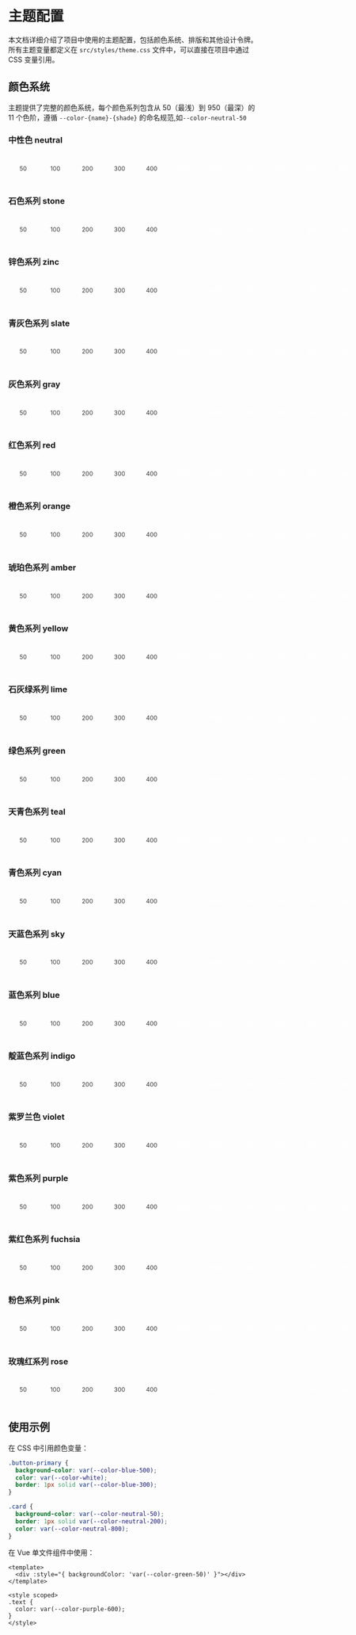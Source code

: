 # 主题配置
<script>
// 颜色复制功能 - 仅在浏览器环境执行
if (typeof window !== 'undefined') {
  function setupColorCopy() {
    document.querySelectorAll('.color-swatch').forEach(swatch => {
      swatch.addEventListener('click', function() {
        const color = this.style.backgroundColor;
        navigator.clipboard.writeText(color).then(() => {
          const originalText = this.textContent;
          this.textContent = '✓ 已复制';
          this.style.opacity = '0.5';
          this.style.fontSize = '0.5';
          setTimeout(() => {
            this.textContent = originalText;
            this.style.opacity = '1';
          }, 1500);
        });
      });
    });
  }
  // 页面加载完成后初始化
  if (document.readyState === 'loading') {
    document.addEventListener('DOMContentLoaded', setupColorCopy);
  } else {
    setupColorCopy();
  }
}
</script>


<style>
.color-swatch {
  width: 60px;
  height: 60px;
  aspect-ratio: 1 / 1;
  display: flex;
  align-items: center;
  justify-content: center;
  text-align: center;
  font-size: 12px;
  border-radius: 4px;
  cursor: pointer;
  transition: all 0.2s ease;
}


.color-swatch:hover {
  transform: scale(1.05);
}
.color-group {
  margin: 10px 0 0px;
  display: flex;
  gap:5px;
}

@media (max-width: 767px) {
  .color-group {
    flex-direction: column;
    gap: 3px;
    margin: 5px 0;
  }

  .color-swatch {
  min-width: 60px;
  min-height: 60px;
  aspect-ratio: 10/1;
  display: flex;
  align-items: center;
  justify-content: center;
  text-align: center;
  font-size: 12px;
  border-radius: 4px;
  cursor: pointer;
  transition: all 0.2s ease;
}
}
</style>

本文档详细介绍了项目中使用的主题配置，包括颜色系统、排版和其他设计令牌。所有主题变量都定义在 `src/styles/theme.css` 文件中，可以直接在项目中通过 CSS 变量引用。

## 颜色系统

主题提供了完整的颜色系统，每个颜色系列包含从 50（最浅）到 950（最深）的 11 个色阶，遵循 `--color-{name}-{shade}` 的命名规范,如`--color-neutral-50`

### 中性色 neutral

<div class="color-group">
  <div class="color-swatch" style="background-color: var(--color-neutral-50); color: #333;">50</div>
  <div class="color-swatch" style="background-color: var(--color-neutral-100); color: #333;">100</div>
  <div class="color-swatch" style="background-color: var(--color-neutral-200); color: #333;">200</div>
  <div class="color-swatch" style="background-color: var(--color-neutral-300); color: #333;">300</div>
  <div class="color-swatch" style="background-color: var(--color-neutral-400); color: #333;">400</div>
  <div class="color-swatch" style="background-color: var(--color-neutral-500); color: white;">500</div>
  <div class="color-swatch" style="background-color: var(--color-neutral-600); color: white;">600</div>
  <div class="color-swatch" style="background-color: var(--color-neutral-700); color: white;">700</div>
  <div class="color-swatch" style="background-color: var(--color-neutral-800); color: white;">800</div>
  <div class="color-swatch" style="background-color: var(--color-neutral-900); color: white;">900</div>
  <div class="color-swatch" style="background-color: var(--color-neutral-950); color: white;">950</div>
</div>

### 石色系列 stone

<div class="color-group">
  <div class="color-swatch" style="background-color: var(--color-stone-50); color: #333;">50</div>
  <div class="color-swatch" style="background-color: var(--color-stone-100); color: #333;">100</div>
  <div class="color-swatch" style="background-color: var(--color-stone-200); color: #333;">200</div>
  <div class="color-swatch" style="background-color: var(--color-stone-300); color: #333;">300</div>
  <div class="color-swatch" style="background-color: var(--color-stone-400); color: #333;">400</div>
  <div class="color-swatch" style="background-color: var(--color-stone-500); color: white;">500</div>
  <div class="color-swatch" style="background-color: var(--color-stone-600); color: white;">600</div>
  <div class="color-swatch" style="background-color: var(--color-stone-700); color: white;">700</div>
  <div class="color-swatch" style="background-color: var(--color-stone-800); color: white;">800</div>
  <div class="color-swatch" style="background-color: var(--color-stone-900); color: white;">900</div>
  <div class="color-swatch" style="background-color: var(--color-stone-950); color: white;">950</div>
</div>

### 锌色系列 zinc

<div class="color-group">
  <div class="color-swatch" style="background-color: var(--color-zinc-50); color: #333;">50</div>
  <div class="color-swatch" style="background-color: var(--color-zinc-100); color: #333;">100</div>
  <div class="color-swatch" style="background-color: var(--color-zinc-200); color: #333;">200</div>
  <div class="color-swatch" style="background-color: var(--color-zinc-300); color: #333;">300</div>
  <div class="color-swatch" style="background-color: var(--color-zinc-400); color: #333;">400</div>
  <div class="color-swatch" style="background-color: var(--color-zinc-500); color: white;">500</div>
  <div class="color-swatch" style="background-color: var(--color-zinc-600); color: white;">600</div>
  <div class="color-swatch" style="background-color: var(--color-zinc-700); color: white;">700</div>
  <div class="color-swatch" style="background-color: var(--color-zinc-800); color: white;">800</div>
  <div class="color-swatch" style="background-color: var(--color-zinc-900); color: white;">900</div>
  <div class="color-swatch" style="background-color: var(--color-zinc-950); color: white;">950</div>
</div>

### 青灰色系列 slate

<div class="color-group">
  <div class="color-swatch" style="background-color: var(--color-slate-50); color: #333;">50</div>
  <div class="color-swatch" style="background-color: var(--color-slate-100); color: #333;">100</div>
  <div class="color-swatch" style="background-color: var(--color-slate-200); color: #333;">200</div>
  <div class="color-swatch" style="background-color: var(--color-slate-300); color: #333;">300</div>
  <div class="color-swatch" style="background-color: var(--color-slate-400); color: #333;">400</div>
  <div class="color-swatch" style="background-color: var(--color-slate-500); color: white;">500</div>
  <div class="color-swatch" style="background-color: var(--color-slate-600); color: white;">600</div>
  <div class="color-swatch" style="background-color: var(--color-slate-700); color: white;">700</div>
  <div class="color-swatch" style="background-color: var(--color-slate-800); color: white;">800</div>
  <div class="color-swatch" style="background-color: var(--color-slate-900); color: white;">900</div>
  <div class="color-swatch" style="background-color: var(--color-slate-950); color: white;">950</div>
</div>

### 灰色系列 gray

<div class="color-group">
  <div class="color-swatch" style="background-color: var(--color-gray-50); color: #333;">50</div>
  <div class="color-swatch" style="background-color: var(--color-gray-100); color: #333;">100</div> 
  <div class="color-swatch" style="background-color: var(--color-gray-200); color: #333;">200</div>
  <div class="color-swatch" style="background-color: var(--color-gray-300); color: #333;">300</div>
  <div class="color-swatch" style="background-color: var(--color-gray-400); color: #333;">400</div>
  <div class="color-swatch" style="background-color: var(--color-gray-500); color: white;">500</div>
  <div class="color-swatch" style="background-color: var(--color-gray-600); color: white;">600</div>
  <div class="color-swatch" style="background-color: var(--color-gray-700); color: white;">700</div>
  <div class="color-swatch" style="background-color: var(--color-gray-800); color: white;">800</div>
  <div class="color-swatch" style="background-color: var(--color-gray-900); color: white;">900</div>
  <div class="color-swatch" style="background-color: var(--color-gray-950); color: white;">950</div>    
</div>

### 红色系列 red

<div class="color-group">
  <div class="color-swatch" style="background-color: var(--color-red-50); color: #333;">50</div>
  <div class="color-swatch" style="background-color: var(--color-red-100); color: #333;">100</div>
  <div class="color-swatch" style="background-color: var(--color-red-200); color: #333;">200</div>
  <div class="color-swatch" style="background-color: var(--color-red-300); color: #333;">300</div>
  <div class="color-swatch" style="background-color: var(--color-red-400); color: #333;">400</div>
  <div class="color-swatch" style="background-color: var(--color-red-500); color: white;">500</div>
  <div class="color-swatch" style="background-color: var(--color-red-600); color: white;">600</div>
  <div class="color-swatch" style="background-color: var(--color-red-700); color: white;">700</div>
  <div class="color-swatch" style="background-color: var(--color-red-800); color: white;">800</div>
  <div class="color-swatch" style="background-color: var(--color-red-900); color: white;">900</div>
  <div class="color-swatch" style="background-color: var(--color-red-950); color: white;">950</div>
</div>

### 橙色系列 orange

<div class="color-group">
  <div class="color-swatch" style="background-color: var(--color-orange-50); color: #333;">50</div>
  <div class="color-swatch" style="background-color: var(--color-orange-100); color: #333;">100</div>
  <div class="color-swatch" style="background-color: var(--color-orange-200); color: #333;">200</div>
  <div class="color-swatch" style="background-color: var(--color-orange-300); color: #333;">300</div>
  <div class="color-swatch" style="background-color: var(--color-orange-400); color: #333;">400</div>
  <div class="color-swatch" style="background-color: var(--color-orange-500); color: white;">500</div>
  <div class="color-swatch" style="background-color: var(--color-orange-600); color: white;">600</div>
  <div class="color-swatch" style="background-color: var(--color-orange-700); color: white;">700</div>
  <div class="color-swatch" style="background-color: var(--color-orange-800); color: white;">800</div>
  <div class="color-swatch" style="background-color: var(--color-orange-900); color: white;">900</div>
  <div class="color-swatch" style="background-color: var(--color-orange-950); color: white;">950</div>
</div>

### 琥珀色系列 amber

<div class="color-group">
  <div class="color-swatch" style="background-color: var(--color-amber-50); color: #333;">50</div>
  <div class="color-swatch" style="background-color: var(--color-amber-100); color: #333;">100</div>
  <div class="color-swatch" style="background-color: var(--color-amber-200); color: #333;">200</div>
  <div class="color-swatch" style="background-color: var(--color-amber-300); color: #333;">300</div>
  <div class="color-swatch" style="background-color: var(--color-amber-400); color: #333;">400</div>
  <div class="color-swatch" style="background-color: var(--color-amber-500); color: white;">500</div>
  <div class="color-swatch" style="background-color: var(--color-amber-600); color: white;">600</div>
  <div class="color-swatch" style="background-color: var(--color-amber-700); color: white;">700</div>
  <div class="color-swatch" style="background-color: var(--color-amber-800); color: white;">800</div>
  <div class="color-swatch" style="background-color: var(--color-amber-900); color: white;">900</div>
  <div class="color-swatch" style="background-color: var(--color-amber-950); color: white;">950</div>
</div>

### 黄色系列 yellow

<div class="color-group">
  <div class="color-swatch" style="background-color: var(--color-yellow-50); color: #333;">50</div>
  <div class="color-swatch" style="background-color: var(--color-yellow-100); color: #333;">100</div>
  <div class="color-swatch" style="background-color: var(--color-yellow-200); color: #333;">200</div>
  <div class="color-swatch" style="background-color: var(--color-yellow-300); color: #333;">300</div>
  <div class="color-swatch" style="background-color: var(--color-yellow-400); color: #333;">400</div>
  <div class="color-swatch" style="background-color: var(--color-yellow-500); color: white;">500</div>
  <div class="color-swatch" style="background-color: var(--color-yellow-600); color: white;">600</div>
  <div class="color-swatch" style="background-color: var(--color-yellow-700); color: white;">700</div>
  <div class="color-swatch" style="background-color: var(--color-yellow-800); color: white;">800</div>
  <div class="color-swatch" style="background-color: var(--color-yellow-900); color: white;">900</div>
  <div class="color-swatch" style="background-color: var(--color-yellow-950); color: white;">950</div>
</div>

### 石灰绿系列 lime

<div class="color-group">
  <div class="color-swatch" style="background-color: var(--color-lime-50); color: #333;">50</div>
  <div class="color-swatch" style="background-color: var(--color-lime-100); color: #333;">100</div>
  <div class="color-swatch" style="background-color: var(--color-lime-200); color: #333;">200</div>
  <div class="color-swatch" style="background-color: var(--color-lime-300); color: #333;">300</div>
  <div class="color-swatch" style="background-color: var(--color-lime-400); color: #333;">400</div>
  <div class="color-swatch" style="background-color: var(--color-lime-500);color: white;">500</div>
  <div class="color-swatch" style="background-color: var(--color-lime-600); color: white;">600</div>
  <div class="color-swatch" style="background-color: var(--color-lime-700); color: white;">700</div>
  <div class="color-swatch" style="background-color: var(--color-lime-800); color: white;">800</div>
  <div class="color-swatch" style="background-color: var(--color-lime-900); color: white;">900</div>
  <div class="color-swatch" style="background-color: var(--color-lime-950); color: white;">950</div>
</div>

### 绿色系列 green

<div class="color-group">
  <div class="color-swatch" style="background-color: var(--color-green-50); color: #333;">50</div>
  <div class="color-swatch" style="background-color: var(--color-green-100); color: #333;">100</div>
  <div class="color-swatch" style="background-color: var(--color-green-200); color: #333;">200</div>
  <div class="color-swatch" style="background-color: var(--color-green-300); color: #333;">300</div>
  <div class="color-swatch" style="background-color: var(--color-green-400); color: #333;">400</div>
  <div class="color-swatch" style="background-color: var(--color-green-500); color: white;">500</div>
  <div class="color-swatch" style="background-color: var(--color-green-600); color: white;">600</div>
  <div class="color-swatch" style="background-color: var(--color-green-700); color: white;">700</div>
  <div class="color-swatch" style="background-color: var(--color-green-800); color: white;">800</div>
  <div class="color-swatch" style="background-color: var(--color-green-900); color: white;">900</div>
  <div class="color-swatch" style="background-color: var(--color-green-950); color: white;">950</div>
</div>

### 天青色系列 teal

  <div class="color-group">
  <div class="color-swatch" style="background-color: var(--color-teal-50); color: #333;">50</div>
  <div class="color-swatch" style="background-color: var(--color-teal-100); color: #333;">100</div>
  <div class="color-swatch" style="background-color: var(--color-teal-200); color: #333;">200</div>
  <div class="color-swatch" style="background-color: var(--color-teal-300); color: #333;">300</div>
  <div class="color-swatch" style="background-color: var(--color-teal-400); color: #333;">400</div>
  <div class="color-swatch" style="background-color: var(--color-teal-500); color: white;">500</div>
  <div class="color-swatch" style="background-color: var(--color-teal-600); color: white;">600</div>
  <div class="color-swatch" style="background-color: var(--color-teal-700); color: white;">700</div>
  <div class="color-swatch" style="background-color: var(--color-teal-800); color: white;">800</div>
  <div class="color-swatch" style="background-color: var(--color-teal-900); color: white;">900</div>
  <div class="color-swatch" style="background-color: var(--color-teal-950); color: white;">950</div>
</div>

### 青色系列 cyan

<div class="color-group">
  <div class="color-swatch" style="background-color: var(--color-cyan-50); color: #333;">50</div>
  <div class="color-swatch" style="background-color: var(--color-cyan-100); color: #333;">100</div>
  <div class="color-swatch" style="background-color: var(--color-cyan-200); color: #333;">200</div>
  <div class="color-swatch" style="background-color: var(--color-cyan-300); color: #333;">300</div>
  <div class="color-swatch" style="background-color: var(--color-cyan-400); color: #333;">400</div>
  <div class="color-swatch" style="background-color: var(--color-cyan-500);  color: white;">500</div>
  <div class="color-swatch" style="background-color: var(--color-cyan-600); color: white;">600</div>
  <div class="color-swatch" style="background-color: var(--color-cyan-700); color: white;">700</div>
  <div class="color-swatch" style="background-color: var(--color-cyan-800); color: white;">800</div>
  <div class="color-swatch" style="background-color: var(--color-cyan-900); color: white;">900</div>
  <div class="color-swatch" style="background-color: var(--color-cyan-950); color: white;">950</div>
</div>

### 天蓝色系列 sky

<div class="color-group">
  <div class="color-swatch" style="background-color: var(--color-sky-50); color: #333;">50</div>
  <div class="color-swatch" style="background-color: var(--color-sky-100); color: #333;">100</div>
  <div class="color-swatch" style="background-color: var(--color-sky-200); color: #333;">200</div>
  <div class="color-swatch" style="background-color: var(--color-sky-300); color: #333;">300</div>
  <div class="color-swatch" style="background-color: var(--color-sky-400); color: #333;">400</div>
  <div class="color-swatch" style="background-color: var(--color-sky-500); color: white;">500</div>
  <div class="color-swatch" style="background-color: var(--color-sky-600); color: white;">600</div>
  <div class="color-swatch" style="background-color: var(--color-sky-700); color: white;">700</div>
  <div class="color-swatch" style="background-color: var(--color-sky-800); color: white;">800</div>
  <div class="color-swatch" style="background-color: var(--color-sky-900); color: white;">900</div>
  <div class="color-swatch" style="background-color: var(--color-sky-950); color: white;">950</div>
</div>

### 蓝色系列 blue

<div class="color-group">
  <div class="color-swatch" style="background-color: var(--color-blue-50); color: #333;">50</div>
  <div class="color-swatch" style="background-color: var(--color-blue-100); color: #333;">100</div>
  <div class="color-swatch" style="background-color: var(--color-blue-200); color: #333;">200</div>
  <div class="color-swatch" style="background-color: var(--color-blue-300); color: #333;">300</div>
  <div class="color-swatch" style="background-color: var(--color-blue-400); color: #333;">400</div> 
  <div class="color-swatch" style="background-color: var(--color-blue-500); color: white;">500</div>
  <div class="color-swatch" style="background-color: var(--color-blue-600); color: white;">600</div>
  <div class="color-swatch" style="background-color: var(--color-blue-700); color: white;">700</div>
  <div class="color-swatch" style="background-color: var(--color-blue-800); color: white;">800</div>
  <div class="color-swatch" style="background-color: var(--color-blue-900); color: white;">900</div>
  <div class="color-swatch" style="background-color: var(--color-blue-950); color: white;">950</div>
</div>

### 靛蓝色系列 indigo

<div class="color-group">
  <div class="color-swatch" style="background-color: var(--color-indigo-50); color: #333;">50</div>
  <div class="color-swatch" style="background-color: var(--color-indigo-100); color: #333;">100</div>
  <div class="color-swatch" style="background-color: var(--color-indigo-200); color: #333;">200</div>
  <div class="color-swatch" style="background-color: var(--color-indigo-300); color: #333;">300</div>
  <div class="color-swatch" style="background-color: var(--color-indigo-400); color: #333;">400</div>
  <div class="color-swatch" style="background-color: var(--color-indigo-500); color: white;">500</div>
  <div class="color-swatch" style="background-color: var(--color-indigo-600); color: white;">600</div>
  <div class="color-swatch" style="background-color: var(--color-indigo-700); color: white;">700</div>  
  <div class="color-swatch" style="background-color: var(--color-indigo-800); color: white;">800</div>
  <div class="color-swatch" style="background-color: var(--color-indigo-900); color: white;">900</div>
  <div class="color-swatch" style="background-color: var(--color-indigo-950); color: white;">950</div>
</div>

### 紫罗兰色 violet

<div class="color-group">
  <div class="color-swatch" style="background-color: var(--color-violet-50); color: #333;">50</div>
  <div class="color-swatch" style="background-color: var(--color-violet-100); color: #333;">100</div>
  <div class="color-swatch" style="background-color: var(--color-violet-200); color: #333;">200</div>
  <div class="color-swatch" style="background-color: var(--color-violet-300); color: #333;">300</div>
  <div class="color-swatch" style="background-color: var(--color-violet-400); color: #333;">400</div>
  <div class="color-swatch" style="background-color: var(--color-violet-500); color: white;">500</div>
  <div class="color-swatch" style="background-color: var(--color-violet-600); color: white;">600</div>
  <div class="color-swatch" style="background-color: var(--color-violet-700); color: white;">700</div>
  <div class="color-swatch" style="background-color: var(--color-violet-800); color: white;">800</div>
  <div class="color-swatch" style="background-color: var(--color-violet-900); color: white;">900</div>
  <div class="color-swatch" style="background-color: var(--color-violet-950); color: white;">950</div>
</div>

### 紫色系列 purple

<div class="color-group">
  <div class="color-swatch" style="background-color: var(--color-purple-50); color: #333;">50</div>
  <div class="color-swatch" style="background-color: var(--color-purple-100); color: #333;">100</div>
  <div class="color-swatch" style="background-color: var(--color-purple-200); color: #333;">200</div>
  <div class="color-swatch" style="background-color: var(--color-purple-300); color: #333;">300</div>
  <div class="color-swatch" style="background-color: var(--color-purple-400); color: #333;">400</div>
  <div class="color-swatch" style="background-color: var(--color-purple-500); color: white;">500</div>
  <div class="color-swatch" style="background-color: var(--color-purple-600); color: white;">600</div>
  <div class="color-swatch" style="background-color: var(--color-purple-700); color: white;">700</div>
  <div class="color-swatch" style="background-color: var(--color-purple-800); color: white;">800</div>
  <div class="color-swatch" style="background-color: var(--color-purple-900); color: white;">900</div>
  <div class="color-swatch" style="background-color: var(--color-purple-950); color: white;">950</div>
</div>

### 紫红色系列 fuchsia

<div class="color-group">
  <div class="color-swatch" style="background-color: var(--color-fuchsia-50); color: #333;">50</div>
  <div class="color-swatch" style="background-color: var(--color-fuchsia-100); color: #333;">100</div>
  <div class="color-swatch" style="background-color: var(--color-fuchsia-200); color: #333;">200</div>
  <div class="color-swatch" style="background-color: var(--color-fuchsia-300); color: #333;">300</div>
  <div class="color-swatch" style="background-color: var(--color-fuchsia-400); color: #333;">400</div>
  <div class="color-swatch" style="background-color: var(--color-fuchsia-500); color: white;">500</div>
  <div class="color-swatch" style="background-color: var(--color-fuchsia-600); color: white;">600</div>
  <div class="color-swatch" style="background-color: var(--color-fuchsia-700); color: white;">700</div>
  <div class="color-swatch" style="background-color: var(--color-fuchsia-800); color: white;">800</div>
  <div class="color-swatch" style="background-color: var(--color-fuchsia-900); color: white;">900</div>
  <div class="color-swatch" style="background-color: var(--color-fuchsia-950); color: white;">950</div>
</div>

### 粉色系列 pink

<div class="color-group">
  <div class="color-swatch" style="background-color: var(--color-pink-50); color: #333;">50</div>
  <div class="color-swatch" style="background-color: var(--color-pink-100); color: #333;">100</div>
  <div class="color-swatch" style="background-color: var(--color-pink-200); color: #333;">200</div>
  <div class="color-swatch" style="background-color: var(--color-pink-300); color: #333;">300</div>
  <div class="color-swatch" style="background-color: var(--color-pink-400); color: #333;">400</div>
  <div class="color-swatch" style="background-color: var(--color-pink-500); color: white;">500</div>
  <div class="color-swatch" style="background-color: var(--color-pink-600); color: white;">600</div>
  <div class="color-swatch" style="background-color: var(--color-pink-700); color: white;">700</div>
  <div class="color-swatch" style="background-color: var(--color-pink-800); color: white;">800</div>
  <div class="color-swatch" style="background-color: var(--color-pink-900); color: white;">900</div>
  <div class="color-swatch" style="background-color: var(--color-pink-950); color: white;">950</div>
</div>

### 玫瑰红系列 rose

<div class="color-group">
  <div class="color-swatch" style="background-color: var(--color-rose-50); color: #333;">50</div>
  <div class="color-swatch" style="background-color: var(--color-rose-100); color: #333;">100</div>
  <div class="color-swatch" style="background-color: var(--color-rose-200); color: #333;">200</div>
  <div class="color-swatch" style="background-color: var(--color-rose-300); color: #333;">300</div>
  <div class="color-swatch" style="background-color: var(--color-rose-400); color: #333;">400</div>
  <div class="color-swatch" style="background-color: var(--color-rose-500); color: white;">500</div>
  <div class="color-swatch" style="background-color: var(--color-rose-600); color: white;">600</div>
  <div class="color-swatch" style="background-color: var(--color-rose-700); color: white;">700</div>
  <div class="color-swatch" style="background-color: var(--color-rose-800); color: white;">800</div>
  <div class="color-swatch" style="background-color: var(--color-rose-900); color: white;">900</div>
  <div class="color-swatch" style="background-color: var(--color-rose-950); color: white;">950</div>
</div>

## 使用示例

在 CSS 中引用颜色变量：

```css
.button-primary {
  background-color: var(--color-blue-500);
  color: var(--color-white);
  border: 1px solid var(--color-blue-300);
}

.card {
  background-color: var(--color-neutral-50);
  border: 1px solid var(--color-neutral-200);
  color: var(--color-neutral-800);
}
```

在 Vue 单文件组件中使用：

```vue
<template>
  <div :style="{ backgroundColor: 'var(--color-green-50)' }"></div>
</template>

<style scoped>
.text {
  color: var(--color-purple-600);
}
</style>
```
